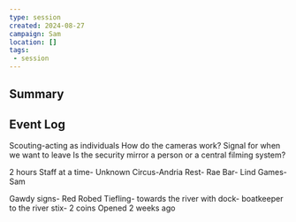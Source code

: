 ```yaml
---
type: session
created: 2024-08-27
campaign: Sam
location: []
tags:
 - session
---
```



## Summary

## Event Log

Scouting-acting as individuals
How do the cameras work?
Signal for when we want to leave
Is the security mirror a person or a central filming system?

2 hours
Staff at a time- Unknown 
Circus-Andria
Rest- Rae
Bar- Lind
Games- Sam

Gawdy signs- Red Robed Tiefling- towards the river with dock- boatkeeper to the river stix- 2 coins
Opened 2 weeks ago
